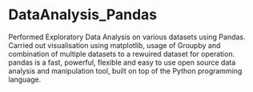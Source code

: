 # DataAnalysis_Pandas

Performed Exploratory Data Analysis on various datasets using Pandas. Carried out visualisation using matplotlib, usage of Groupby and combination of multiple datasets to a rewuired dataset for operation.
pandas is a fast, powerful, flexible and easy to use open source data analysis and manipulation tool, built on top of the Python programming language.
